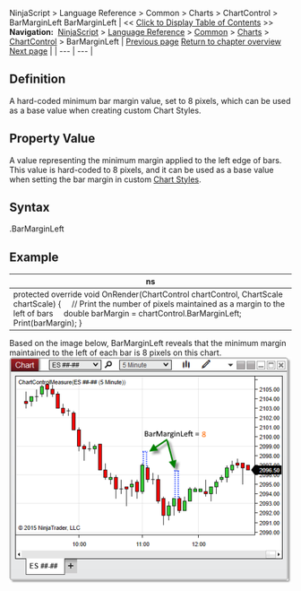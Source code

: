 ﻿
NinjaScript > Language Reference > Common > Charts > ChartControl > BarMarginLeft
BarMarginLeft
| << [Click to Display Table of Contents](barmarginleft.md) >> **Navigation:**     [NinjaScript](ninjascript.md) > [Language Reference](language_reference_wip.md) > [Common](common.md) > [Charts](chart.md) > [ChartControl](chartcontrol.md) > BarMarginLeft | [Previous page](axisyrightwidth.md) [Return to chapter overview](chartcontrol.md) [Next page](chartcontrol_barsarray.md) |
| --- | --- |
## Definition
A hard-coded minimum bar margin value, set to 8 pixels, which can be used as a base value when creating custom Chart Styles.
## 
## Property Value
A value representing the minimum margin applied to the left edge of bars. This value is hard-coded to 8 pixels, and it can be used as a base value when setting the bar margin in custom [Chart Styles](chart_style.md).
## 
## Syntax
<ChartControl>.BarMarginLeft
## 
## Example
| ns |
| --- |
| protected override void OnRender(ChartControl chartControl, ChartScale chartScale) {      // Print the number of pixels maintained as a margin to the left of bars      double barMargin = chartControl.BarMarginLeft;      Print(barMargin); } |

Based on the image below, BarMarginLeft reveals that the minimum margin maintained to the left of each bar is 8 pixels on this chart.
 
![ChartControl_BarMarginLeft](chartcontrol_barmarginleft.png)

